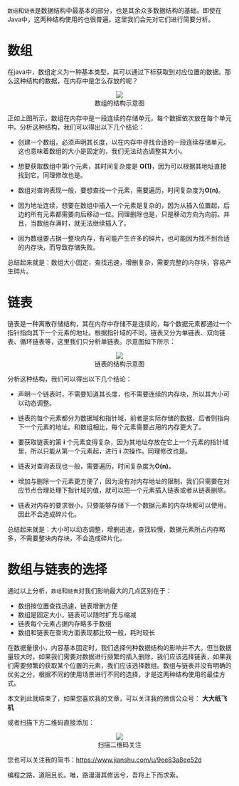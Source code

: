 `数组`和`链表`是数据结构中最基本的部分，也是其余众多数据结构的基础。即使在Java中，这两种结构使用的也很普遍。这里我们会先对它们进行简要分析。

# 数组

在java中，数组定义为一种基本类型，其可以通过下标获取到对应位置的数据。那么这种结构的数据，在内存中是怎么存放的呢？

<div align="center"><img src ="image/img_1_1.png" /><br/>数组的结构示意图</div>

正如上图所示，数组在内存中是一段连续的存储单元，每个数据依次放在每个单元中。分析这种结构，我们可以得出以下几个结论：

* 创建一个数组，必须声明其长度，以在内存中寻找合适的一段连续存储单元。这也意味着数组的大小是固定的，我们无法动态调整其大小。
    
* 想要获取数组中第i个元素，其时间复杂度是 **O(1)**，因为可以根据其地址直接找到它。同理修改也是。

* 数组对查询表现一般，要想查找一个元素，需要遍历，时间复杂度为**O(n)**。

* 因为地址连续，想要在数组中插入一个元素是复杂的，因为从插入位置起，后边的所有元素都需要向后移动一位。同理删除也是，只是移动方向为向前。并且，当数组存满时，就无法继续插入了。

* 因为数组要占据一整块内存，有可能产生许多的碎片，也可能因为找不到合适的内存块，而导致存储失败。

总结起来就是：数组大小固定，查找迅速，增删复杂，需要完整的内存块，容易产生碎片。

# 链表

链表是一种离散存储结构，其在内存中存储不是连续的，每个数据元素都通过一个指针指向其下一个元素的地址。根据指针域的不同，链表又分为单链表、双向链表、循环链表等，这里我们只分析单链表。示意图如下所示：

<div align="center"><img src ="image/img_1_2.png" /><br/>链表的结构示意图</div>

分析这种结构，我们可以得出以下几个结论：
    
* 声明一个链表时，不需要知道其长度，也不需要连续的内存块，所以其大小可以动态调整。

* 链表的每个元素都分为数据域和指针域，前者是实际存储的数据，后者则指向下一个元素的地址。和数组相比，每个元素需要占用的内存更大了。

* 要获取链表的第 **i** 个元素变得复杂，因为其地址存放在它上一个元素的指针域里，所以只能从第一个元素起，进行 **i** 次操作。同理修改也是。

* 链表对查询表现也一般，需要遍历，时间复杂度为**O(n)**。

* 增加与删除一个元素更方便了，因为没有对内存地址的限制，我们只需要在对应节点合理处理下指针域的值，就可以把一个元素插入链表或者从链表删除。

* 链表对内存的要求很小，只要能够存储下一个数据元素的内存块都可以使用，因此不会造成碎片化。

总结起来就是：大小可以动态调整，增删迅速，查找较慢，数据元素所占内存略多，不需要整块内存块，不会造成碎片化。

# 数组与链表的选择
通过以上分析，`数组`和`链表`对我们影响最大的几点区别在于：
* 数组按位置查找迅速，链表增删方便
* 数组是固定大小，链表可以随时扩充与缩减
* 链表每个元素占据内存略多于数组
* 数组和链表在查询方面表现都比较一般，耗时较长

在数据量很小，内容基本固定时，我们选择何种数据结构的影响并不大。但当数据量较大时，如果我们需要对数据进行频繁的插入删除，我们应该选择链表，如果我们需要频繁的获取某个位置的元素，我们应该选择数组。数组与链表并没有明确的优劣之分，根据不同的使用场景进行不同的选择，才是这两种结构使用的最佳方式。

本文到此就结束了，如果您喜欢我的文章，可以关注我的微信公众号： **大大纸飞机** 

或者扫描下方二维码直接添加：

<div align="center"><img src ="/image/qrcode.jpg" /><br/>扫描二维码关注</div>

您也可以关注我的简书：https://www.jianshu.com/u/9ee83a8ee52d

编程之路，道阻且长。唯，路漫漫其修远兮，吾将上下而求索。